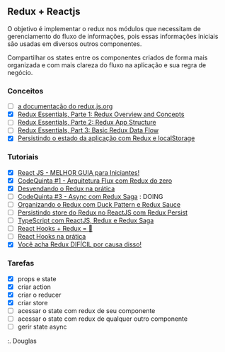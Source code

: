 ## Redux + Reactjs

O objetivo é implementar o redux nos módulos que necessitam de gerenciamento do fluxo de informações, pois essas informações iniciais são usadas em diversos outros componentes.

Compartilhar os states entre os componentes criados de forma mais organizada e com mais clareza do fluxo na aplicação e sua regra de negócio. 

### Conceitos

- [ ] [a documentação do redux.js.org](https://redux.js.org/introduction/getting-started)
- [x] [Redux Essentials, Parte 1: Redux Overview and Concepts](https://redux.js.org/tutorials/essentials/part-1-overview-concepts) 
- [ ] [Redux Essentials, Parte 2: Redux App Structure](https://redux.js.org/tutorials/essentials/part-2-app-structure)
- [ ] [Redux Essentials, Part 3: Basic Redux Data Flow](https://redux.js.org/tutorials/essentials/part-3-data-flow)
- [x] [Persistindo o estado da aplicação com Redux e localStorage](https://medium.com/@arojunior/persistindo-o-estado-da-aplica%C3%A7%C3%A3o-com-redux-e-localstorage-8cdffa9d5c6f) 

### Tutoriais

- [x] [React JS - MELHOR GUIA para Iniciantes!](https://www.youtube.com/watch?v=Ws9WVHhNq5M) 
- [x] [CodeQuinta #1 - Arquitetura Flux com Redux do zero](https://www.youtube.com/watch?v=69e1MoUWE1g) 
- [x] [Desvendando o Redux na prática](https://www.youtube.com/watch?v=u99tNt3TZf8) 
- [ ] [CodeQuinta #3 - Async com Redux Saga](https://www.youtube.com/watch?v=qU9DesjDJic) : DOING  
- [ ] [Organizando o Redux com Duck Pattern e Redux Sauce](https://www.youtube.com/watch?v=q-If9n-tUyA)
- [ ] [Persistindo store do Redux no ReactJS com Redux Persist](https://www.youtube.com/watch?v=LGkNjt7k4UQ)
- [ ] [TypeScript com ReactJS, Redux e Redux Saga](https://www.youtube.com/watch?v=OXxul6AvXNs)
- [ ] [React Hooks + Redux = 💜](https://www.youtube.com/watch?v=7L7MhxjI4PE)
- [ ] [React Hooks na prática](https://www.youtube.com/watch?v=6WB16wZS61c) 
- [x] [Você acha Redux DIFÍCIL por causa disso!](https://www.youtube.com/watch?v=1xbFstDfUXs)

### Tarefas 

- [x] props e state
- [x] criar action
- [x] criar o reducer
- [x] criar store 
- [ ] acessar o state com redux de seu componente
- [ ] acessar o state com redux de qualquer outro componente
- [ ] gerir state async

:. Douglas 